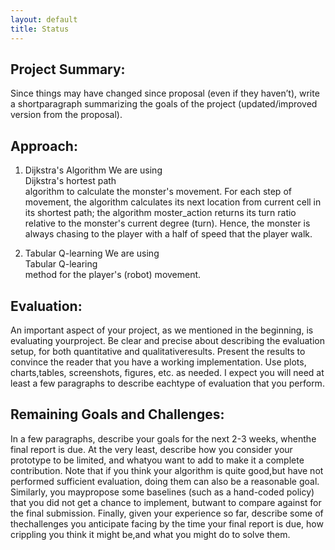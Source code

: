 ```yaml
---
layout: default
title: Status
---
```


## Project Summary: 
Since things may have changed since proposal (even if they haven’t), write a shortparagraph summarizing the goals of the project (updated/improved version from the proposal).

## Approach:
1. Dijkstra's Algorithm
   We are using <br>Dijkstra's hortest path<br> algorithm to calculate the monster's movement. For each step of movement, the algorithm      calculates its next location from current cell in its shortest path; the algorithm moster_action returns its turn ratio relative to      the monster's current degree (turn). Hence, the monster is always chasing to the player with a half of speed that the player walk.
   
2. Tabular Q-learning
   We are using <br>Tabular Q-learing<br> method for the player's (robot) movement.

## Evaluation:
An important aspect of your project, as we mentioned in the beginning, is evaluating yourproject. Be clear and precise about describing the evaluation setup, for both quantitative and qualitativeresults. Present the results to convince the reader that you have a working implementation. Use plots, charts,tables, screenshots, figures, etc. as needed. I expect you will need at least a few paragraphs to describe eachtype of evaluation that you perform.

## Remaining Goals and Challenges:
In a few paragraphs, describe your goals for the next 2-3 weeks, whenthe final report is due. At the very least, describe how you consider your prototype to be limited, and whatyou want to add to make it a complete contribution. Note that if you think your algorithm is quite good,but have not performed sufficient evaluation, doing them can also be a reasonable goal. Similarly, you maypropose some baselines (such as a hand-coded policy) that you did not get a chance to implement, butwant to compare against for the final submission. Finally, given your experience so far, describe some of thechallenges you anticipate facing by the time your final report is due, how crippling you think it might be,and what you might do to solve them.
